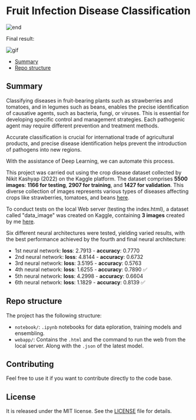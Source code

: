# Fruit Infection Disease Classification

![end](https://github.com/JavierdiazS/Fruit-Infection-Disease/assets/75210642/c3bb334b-5a72-436a-993f-cadc964281d3)

Final result:

![gif](https://github.com/JavierdiazS/Fruit-Infection-Disease/assets/75210642/fa3c9599-7188-4856-a54c-09fcf7571d0c)

- [Summary](#summary)
- [Repo structure](#repo-structure)

## Summary

Classifying diseases in fruit-bearing plants such as strawberries and tomatoes, and in legumes such as beans, enables the precise identification of causative agents, such as bacteria, fungi, or viruses. This is essential for developing specific control and management strategies. Each pathogenic agent may require different prevention and treatment methods.

Accurate classification is crucial for international trade of agricultural products, and precise disease identification helps prevent the introduction of pathogens into new regions.

With the assistance of Deep Learning, we can automate this process.

This project was carried out using the crop disease dataset collected by Nikit Kashyap (2022) on the Kaggle platform. The dataset comprises **5500 images**: **1166 for testing**, **2907 for training**, and **1427 for validation**. This diverse collection of images represents various types of diseases affecting crops like strawberries, tomatoes, and beans [here](https://www.kaggle.com/datasets/nikitkashyap/fruit-infection-disease-dataset).

To conduct tests on the local Web server (testing the index.html), a dataset called "data_image" was created on Kaggle, containing **3 images** created by me [here](https://www.kaggle.com/datasets/emrysds/data-image).

Six different neural architectures were tested, yielding varied results, with the best performance achieved by the fourth and final neural architecture:

* 1st neural network: **loss**: 2.7913 - **accuracy**: 0.7770
* 2nd neural network: **loss**: 4.8144 - **accuracy**: 0.6732
* 3rd neural network: **loss**: 3.5195 - **accuracy**: 0.5763
* 4th neural network: **loss**: 1.6255 - **accuracy**: 0.7890 ✅
* 5th neural network: **loss**: 4.2998 - **accuracy**: 0.6604
* 6th neural network: **loss**: 1.1829 - **accuracy**: 0.8139 ✅


## Repo structure

The project has the following structure:
- `notebook/`: `.ipynb` notebooks for data eploration, training models and ensembling.
- `webapp/`: Contains the `.html` and the command to run the web from the local server. Along with the `.json` of the latest model.

## Contributing

Feel free to use it if you want to contribute directly to the code base.

## License

It is released under the MIT license. See the [LICENSE](/LICENSE) file for details.

